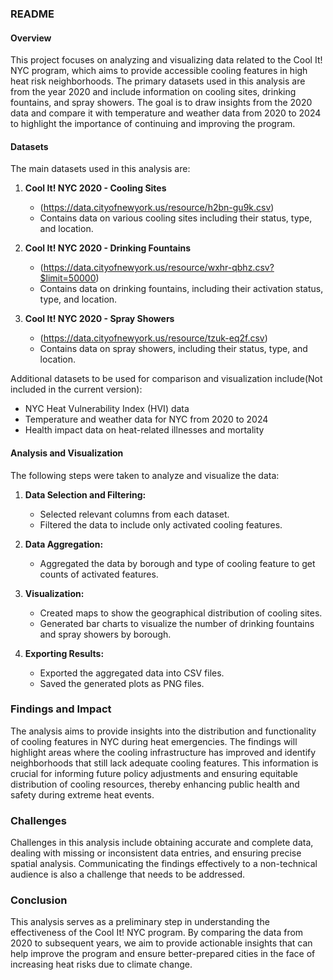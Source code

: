 ### README

#### Overview
This project focuses on analyzing and visualizing data related to the Cool It! NYC program, which aims to provide accessible cooling features in high heat risk neighborhoods. The primary datasets used in this analysis are from the year 2020 and include information on cooling sites, drinking fountains, and spray showers. The goal is to draw insights from the 2020 data and compare it with temperature and weather data from 2020 to 2024 to highlight the importance of continuing and improving the program.

#### Datasets
The main datasets used in this analysis are:

1. **Cool It! NYC 2020 - Cooling Sites**
   - (https://data.cityofnewyork.us/resource/h2bn-gu9k.csv)
   - Contains data on various cooling sites including their status, type, and location.

2. **Cool It! NYC 2020 - Drinking Fountains**
   - (https://data.cityofnewyork.us/resource/wxhr-qbhz.csv?$limit=50000)
   - Contains data on drinking fountains, including their activation status, type, and location.

3. **Cool It! NYC 2020 - Spray Showers**
   - (https://data.cityofnewyork.us/resource/tzuk-eq2f.csv)
   - Contains data on spray showers, including their status, type, and location.

Additional datasets to be used for comparison and visualization include(Not included in the current version):
- NYC Heat Vulnerability Index (HVI) data
- Temperature and weather data for NYC from 2020 to 2024
- Health impact data on heat-related illnesses and mortality

#### Analysis and Visualization
The following steps were taken to analyze and visualize the data:

1. **Data Selection and Filtering:**
   - Selected relevant columns from each dataset.
   - Filtered the data to include only activated cooling features.

2. **Data Aggregation:**
   - Aggregated the data by borough and type of cooling feature to get counts of activated features.

3. **Visualization:**
   - Created maps to show the geographical distribution of cooling sites.
   - Generated bar charts to visualize the number of drinking fountains and spray showers by borough.

4. **Exporting Results:**
   - Exported the aggregated data into CSV files.
   - Saved the generated plots as PNG files.

### Findings and Impact
The analysis aims to provide insights into the distribution and functionality of cooling features in NYC during heat emergencies. The findings will highlight areas where the cooling infrastructure has improved and identify neighborhoods that still lack adequate cooling features. This information is crucial for informing future policy adjustments and ensuring equitable distribution of cooling resources, thereby enhancing public health and safety during extreme heat events.

### Challenges
Challenges in this analysis include obtaining accurate and complete data, dealing with missing or inconsistent data entries, and ensuring precise spatial analysis. Communicating the findings effectively to a non-technical audience is also a challenge that needs to be addressed.

### Conclusion
This analysis serves as a preliminary step in understanding the effectiveness of the Cool It! NYC program. By comparing the data from 2020 to subsequent years, we aim to provide actionable insights that can help improve the program and ensure better-prepared cities in the face of increasing heat risks due to climate change.
